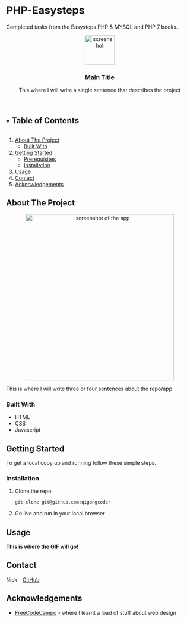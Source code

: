 # PHP-Easysteps
Completed tasks from the Easysteps PHP &amp; MYSQL and PHP 7 books.



<!--===== INTRODUCTION =====-->
<p align="center">
    <img src="images/main-image.png" alt="screenshot" width="80" height="80">

  <h3 align="center">Main Title</h3>

  <p align="center">
    This where I will write a single sentence that describes the project</p>
</p>

<br />

<!--===== TABLE OF CONTENTS =====-->
<details open="open">
  <summary><h2 style="display: inline-block">Table of Contents</h2></summary>
  <ol>
    <li>
      <a href="#about-the-project">About The Project</a>
      <ul>
        <li><a href="#built-with">Built With</a></li>
      </ul>
    </li>
    <li>
      <a href="#getting-started">Getting Started</a>
      <ul>
        <li><a href="#prerequisites">Prerequisites</a></li>
        <li><a href="#installation">Installation</a></li>
      </ul>
    </li>
    <li><a href="#usage">Usage</a></li>
    <li><a href="#contact">Contact</a></li>
    <li><a href="#acknowledgements">Acknowledgements</a></li>
  </ol>
</details>

<!--===== ABOUT THE PROJECT =====-->
## About The Project

<p align="center">
    <img src="images/another_screen_shot.png" alt="screenshot of the app" width="400" height="447">
    <p>

This is where I will write three or four sentences about the repo/app
### Built With

* HTML
* CSS
* Javascript

<!--===== GETTING STARTED =====-->
## Getting Started

To get a local copy up and running follow these simple steps.

### Installation

1. Clone the repo
   ```sh
   git clone git@github.com:qigongcoder
   ```
2. Go live and run in your local browser


<!--===== USAGE EXAMPLES =====-->
## Usage

**This is where the GIF will go!**


<!--===== CONTACT =====-->
## Contact

Nick - [GitHub](https://github.com/qigongcoder)


<!--===== ACKNOWLEDGEMENTS =====-->
## Acknowledgements

* [FreeCodeCampo](https://freecodecamp.com) - where I learnt a load of stuff about web design
